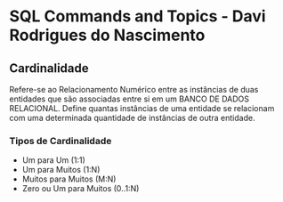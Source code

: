 # SQL Commands and Topics - Davi Rodrigues do Nascimento


## Cardinalidade
Refere-se ao Relacionamento Numérico entre as instâncias de duas entidades que são associadas entre si em um BANCO DE DADOS RELACIONAL. Define quantas instâncias de uma entidade se relacionam com uma determinada quantidade de instâncias de outra entidade.

### Tipos de Cardinalidade
- Um para Um (1:1)
- Um para Muitos (1:N)
- Muitos para Muitos (M:N)
- Zero ou Um para Muitos (0..1:N)


